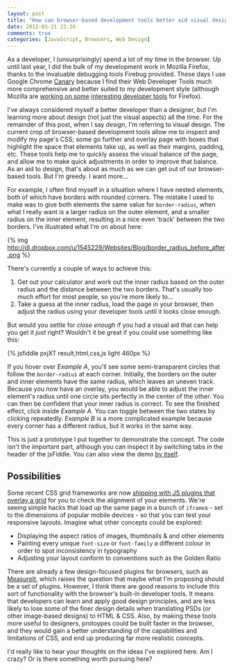 ```yaml
---
layout: post
title: "How can browser-based development tools better aid visual design?"
date: 2012-03-21 23:34
comments: true
categories: [JavaScript, Browsers, Web Design]
---
```


As a developer, I (unsurprisingly) spend a lot of my time in the browser. Up until last year, I did the bulk of my development work in Mozilla Firefox, thanks to the invaluable debugging tools Firebug provided. These days I use Google Chrome [Canary](http://tools.google.com/dlpage/chromesxs) because I find their Web Developer Tools much more comprehensive and better suited to my development style (although Mozilla are [working on some](http://www.blueskyonmars.com/2012/02/14/firefox-2012-roadmap-for-developer-tools/) [interesting developer tools](http://www.andismith.com/blog/2012/02/firefox-developer-tools/) for Firefox).

I've always considered myself a better developer than a designer, but I'm learning more about design (not just the visual aspects) all the time. For the remainder of this post, when I say _design_, I'm referring to visual design. The current crop of browser-based development tools allow me to inspect and modify my page's CSS; some go further and overlay page with boxes that highlight the space that elements take up, as well as their margins, padding, etc. These tools help me to quickly assess the visual balance of the page, and allow me to make quick adjustments in order to improve that balance. As an aid to design, that's about as much as we can get out of our browser-based tools. But I'm greedy. I want more...

<!-- more -->

For example, I often find myself in a situation where I have nested elements, both of which have borders with rounded corners. The mistake I used to make was to give both elements the same value for `border-radius`, when what I really want is a larger radius on the outer element, and a smaller radius on the inner element, resulting in a nice even 'track' between the two borders. I've illustrated what I'm on about here:

{% img http://dl.dropbox.com/u/1545229/Websites/Blog/border_radius_before_after.png %}

There's currently a couple of ways to achieve this:

1. Get out your calculator and work out the inner radius based on the outer radius and the distance between the two borders. That's usually too much effort for most people, so you're more likely to...
2. Take a guess at the inner radius, load the page in your browser, then adjust the radius using your developer tools until it looks close enough.

But would you settle for _close enough_ if you had a visual aid that can help you get it _just_ right? Wouldn't it be great if you could use something like this:

{% jsfiddle pxjXT result,html,css,js light 460px %}

If you hover over *Example A*, you'll see some semi-transparent circles that follow the `border-radius` at each corner. Initially, the borders on the outer and inner elements have the same radius, which leaves an uneven track. Because you now have an overlay, you would be able to adjust the inner element's radius until one circle sits perfectly in the center of the other. You can then be confident that your inner radius is correct. To see the finished effect, click inside *Example A*. You can toggle between the two states by clicking repeatedly. *Example B* is a more complicated example because every corner has a different radius, but it works in the same way.

This is just a prototype I put together to demonstrate the concept. The code isn't the important part, although you can inspect it by switching tabs in the header of the jsFiddle. You can also view the demo [by itself](http://jsfiddle.net/collypops/pxjXT/embedded/result/).

## Possibilities ##

Some recent CSS grid frameworks are now [shipping with JS plugins that overlay a grid](http://goldengridsystem.com/) for you to check the alignment of your elements. We're seeing simple hacks that load up the same page in a bunch of `iframe`s - set to the dimensions of popular mobile devices - so that you can test your responsive layouts. Imagine what other concepts could be explored:

* Displaying the aspect ratios of images, thumbnails &amp; and other elements
* Painting every unique `font-size` or `font-family` a different colour in order to spot inconsistency in typography
* Adjusting your layout conform to conventions such as the Golden Ratio

There are already a few design-focused plugins for browsers, such as [MeasureIt](https://addons.mozilla.org/en-US/firefox/addon/measureit/), which raises the question that maybe what I'm proposing should be a set of plugins. However, I think there are good reasons to include this sort of functionality with the browser's built-in developer tools. It means that developers can learn and apply good design principles, and are less likely to lose some of the finer design details when translating PSDs (or other image-based designs) to HTML &amp; CSS. Also, by making these tools more useful to designers, protoypes could be built faster in the browser, and they would gain a better understanding of the capabilities and limitations of CSS, and end up producing far more realistic concepts.

I'd really like to hear your thoughts on the ideas I've explored here. Am I crazy? Or is there something worth pursuing here?